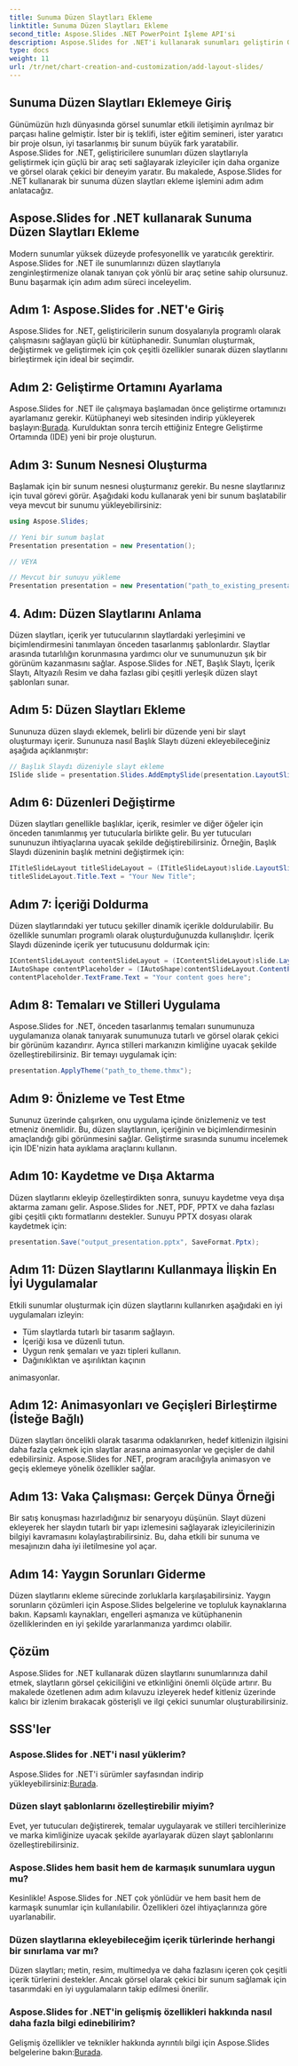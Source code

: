 ```yaml
---
title: Sunuma Düzen Slaytları Ekleme
linktitle: Sunuma Düzen Slaytları Ekleme
second_title: Aspose.Slides .NET PowerPoint İşleme API'si
description: Aspose.Slides for .NET'i kullanarak sunumları geliştirin Görsel olarak ilgi çekici içerik için slayt düzenlerini sorunsuz bir şekilde ekleyin.
type: docs
weight: 11
url: /tr/net/chart-creation-and-customization/add-layout-slides/
---
```


## Sunuma Düzen Slaytları Eklemeye Giriş

Günümüzün hızlı dünyasında görsel sunumlar etkili iletişimin ayrılmaz bir parçası haline gelmiştir. İster bir iş teklifi, ister eğitim semineri, ister yaratıcı bir proje olsun, iyi tasarlanmış bir sunum büyük fark yaratabilir. Aspose.Slides for .NET, geliştiricilere sunumları düzen slaytlarıyla geliştirmek için güçlü bir araç seti sağlayarak izleyiciler için daha organize ve görsel olarak çekici bir deneyim yaratır. Bu makalede, Aspose.Slides for .NET kullanarak bir sunuma düzen slaytları ekleme işlemini adım adım anlatacağız.

## Aspose.Slides for .NET kullanarak Sunuma Düzen Slaytları Ekleme

Modern sunumlar yüksek düzeyde profesyonellik ve yaratıcılık gerektirir. Aspose.Slides for .NET ile sunumlarınızı düzen slaytlarıyla zenginleştirmenize olanak tanıyan çok yönlü bir araç setine sahip olursunuz. Bunu başarmak için adım adım süreci inceleyelim.

## Adım 1: Aspose.Slides for .NET'e Giriş

Aspose.Slides for .NET, geliştiricilerin sunum dosyalarıyla programlı olarak çalışmasını sağlayan güçlü bir kütüphanedir. Sunumları oluşturmak, değiştirmek ve geliştirmek için çok çeşitli özellikler sunarak düzen slaytlarını birleştirmek için ideal bir seçimdir.

## Adım 2: Geliştirme Ortamını Ayarlama

 Aspose.Slides for .NET ile çalışmaya başlamadan önce geliştirme ortamınızı ayarlamanız gerekir. Kütüphaneyi web sitesinden indirip yükleyerek başlayın:[Burada](https://releases.aspose.com/slides/net). Kurulduktan sonra tercih ettiğiniz Entegre Geliştirme Ortamında (IDE) yeni bir proje oluşturun.

## Adım 3: Sunum Nesnesi Oluşturma

Başlamak için bir sunum nesnesi oluşturmanız gerekir. Bu nesne slaytlarınız için tuval görevi görür. Aşağıdaki kodu kullanarak yeni bir sunum başlatabilir veya mevcut bir sunumu yükleyebilirsiniz:

```csharp
using Aspose.Slides;

// Yeni bir sunum başlat
Presentation presentation = new Presentation();

// VEYA

// Mevcut bir sunuyu yükleme
Presentation presentation = new Presentation("path_to_existing_presentation.pptx");
```

## 4. Adım: Düzen Slaytlarını Anlama

Düzen slaytları, içerik yer tutucularının slaytlardaki yerleşimini ve biçimlendirmesini tanımlayan önceden tasarlanmış şablonlardır. Slaytlar arasında tutarlılığın korunmasına yardımcı olur ve sunumunuzun şık bir görünüm kazanmasını sağlar. Aspose.Slides for .NET, Başlık Slaytı, İçerik Slaytı, Altyazılı Resim ve daha fazlası gibi çeşitli yerleşik düzen slayt şablonları sunar.

## Adım 5: Düzen Slaytları Ekleme

Sununuza düzen slaydı eklemek, belirli bir düzende yeni bir slayt oluşturmayı içerir. Sununuza nasıl Başlık Slaytı düzeni ekleyebileceğiniz aşağıda açıklanmıştır:

```csharp
// Başlık Slaydı düzeniyle slayt ekleme
ISlide slide = presentation.Slides.AddEmptySlide(presentation.LayoutSlides.GetByType(SlideLayoutType.TitleSlide));
```

## Adım 6: Düzenleri Değiştirme

Düzen slaytları genellikle başlıklar, içerik, resimler ve diğer öğeler için önceden tanımlanmış yer tutucularla birlikte gelir. Bu yer tutucuları sununuzun ihtiyaçlarına uyacak şekilde değiştirebilirsiniz. Örneğin, Başlık Slaydı düzeninin başlık metnini değiştirmek için:

```csharp
ITitleSlideLayout titleSlideLayout = (ITitleSlideLayout)slide.LayoutSlide;
titleSlideLayout.Title.Text = "Your New Title";
```

## Adım 7: İçeriği Doldurma

Düzen slaytlarındaki yer tutucu şekiller dinamik içerikle doldurulabilir. Bu özellikle sunumları programlı olarak oluşturduğunuzda kullanışlıdır. İçerik Slaydı düzeninde içerik yer tutucusunu doldurmak için:

```csharp
IContentSlideLayout contentSlideLayout = (IContentSlideLayout)slide.LayoutSlide;
IAutoShape contentPlaceholder = (IAutoShape)contentSlideLayout.ContentPlaceholders[0];
contentPlaceholder.TextFrame.Text = "Your content goes here";
```

## Adım 8: Temaları ve Stilleri Uygulama

Aspose.Slides for .NET, önceden tasarlanmış temaları sunumunuza uygulamanıza olanak tanıyarak sunumunuza tutarlı ve görsel olarak çekici bir görünüm kazandırır. Ayrıca stilleri markanızın kimliğine uyacak şekilde özelleştirebilirsiniz. Bir temayı uygulamak için:

```csharp
presentation.ApplyTheme("path_to_theme.thmx");
```

## Adım 9: Önizleme ve Test Etme

Sununuz üzerinde çalışırken, onu uygulama içinde önizlemeniz ve test etmeniz önemlidir. Bu, düzen slaytlarının, içeriğinin ve biçimlendirmesinin amaçlandığı gibi görünmesini sağlar. Geliştirme sırasında sunumu incelemek için IDE'nizin hata ayıklama araçlarını kullanın.

## Adım 10: Kaydetme ve Dışa Aktarma

Düzen slaytlarını ekleyip özelleştirdikten sonra, sunuyu kaydetme veya dışa aktarma zamanı gelir. Aspose.Slides for .NET, PDF, PPTX ve daha fazlası gibi çeşitli çıktı formatlarını destekler. Sunuyu PPTX dosyası olarak kaydetmek için:

```csharp
presentation.Save("output_presentation.pptx", SaveFormat.Pptx);
```

## Adım 11: Düzen Slaytlarını Kullanmaya İlişkin En İyi Uygulamalar

Etkili sunumlar oluşturmak için düzen slaytlarını kullanırken aşağıdaki en iyi uygulamaları izleyin:
- Tüm slaytlarda tutarlı bir tasarım sağlayın.
- İçeriği kısa ve düzenli tutun.
- Uygun renk şemaları ve yazı tipleri kullanın.
- Dağınıklıktan ve aşırılıktan kaçının

 animasyonlar.

## Adım 12: Animasyonları ve Geçişleri Birleştirme (İsteğe Bağlı)

Düzen slaytları öncelikli olarak tasarıma odaklanırken, hedef kitlenizin ilgisini daha fazla çekmek için slaytlar arasına animasyonlar ve geçişler de dahil edebilirsiniz. Aspose.Slides for .NET, program aracılığıyla animasyon ve geçiş eklemeye yönelik özellikler sağlar.

## Adım 13: Vaka Çalışması: Gerçek Dünya Örneği

Bir satış konuşması hazırladığınız bir senaryoyu düşünün. Slayt düzeni ekleyerek her slaydın tutarlı bir yapı izlemesini sağlayarak izleyicilerinizin bilgiyi kavramasını kolaylaştırabilirsiniz. Bu, daha etkili bir sunuma ve mesajınızın daha iyi iletilmesine yol açar.

## Adım 14: Yaygın Sorunları Giderme

Düzen slaytlarını ekleme sürecinde zorluklarla karşılaşabilirsiniz. Yaygın sorunların çözümleri için Aspose.Slides belgelerine ve topluluk kaynaklarına bakın. Kapsamlı kaynakları, engelleri aşmanıza ve kütüphanenin özelliklerinden en iyi şekilde yararlanmanıza yardımcı olabilir.

## Çözüm

Aspose.Slides for .NET kullanarak düzen slaytlarını sunumlarınıza dahil etmek, slaytların görsel çekiciliğini ve etkinliğini önemli ölçüde artırır. Bu makalede özetlenen adım adım kılavuzu izleyerek hedef kitleniz üzerinde kalıcı bir izlenim bırakacak gösterişli ve ilgi çekici sunumlar oluşturabilirsiniz.

## SSS'ler

### Aspose.Slides for .NET'i nasıl yüklerim?

Aspose.Slides for .NET'i sürümler sayfasından indirip yükleyebilirsiniz:[Burada](https://releases.aspose.com/slides/net).

### Düzen slayt şablonlarını özelleştirebilir miyim?

Evet, yer tutucuları değiştirerek, temalar uygulayarak ve stilleri tercihlerinize ve marka kimliğinize uyacak şekilde ayarlayarak düzen slayt şablonlarını özelleştirebilirsiniz.

### Aspose.Slides hem basit hem de karmaşık sunumlara uygun mu?

Kesinlikle! Aspose.Slides for .NET çok yönlüdür ve hem basit hem de karmaşık sunumlar için kullanılabilir. Özellikleri özel ihtiyaçlarınıza göre uyarlanabilir.

### Düzen slaytlarına ekleyebileceğim içerik türlerinde herhangi bir sınırlama var mı?

Düzen slaytları; metin, resim, multimedya ve daha fazlasını içeren çok çeşitli içerik türlerini destekler. Ancak görsel olarak çekici bir sunum sağlamak için tasarımdaki en iyi uygulamaların takip edilmesi önerilir.

### Aspose.Slides for .NET'in gelişmiş özellikleri hakkında nasıl daha fazla bilgi edinebilirim?

 Gelişmiş özellikler ve teknikler hakkında ayrıntılı bilgi için Aspose.Slides belgelerine bakın:[Burada](https://reference.aspose.com/slides/net).